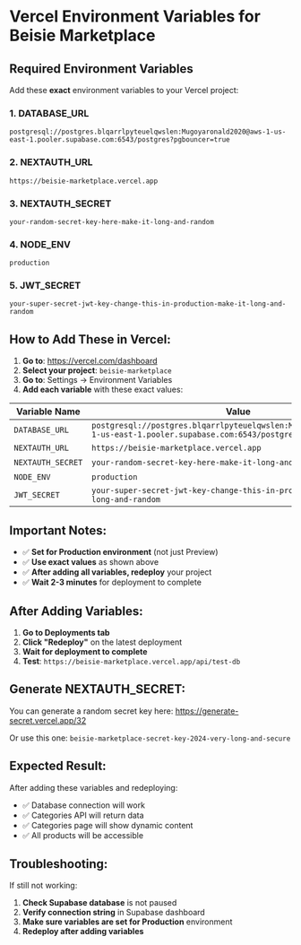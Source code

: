 # Vercel Environment Variables for Beisie Marketplace

## Required Environment Variables

Add these **exact** environment variables to your Vercel project:

### 1. DATABASE_URL
```
postgresql://postgres.blqarrlpyteuelqwslen:Mugoyaronald2020@aws-1-us-east-1.pooler.supabase.com:6543/postgres?pgbouncer=true
```

### 2. NEXTAUTH_URL
```
https://beisie-marketplace.vercel.app
```

### 3. NEXTAUTH_SECRET
```
your-random-secret-key-here-make-it-long-and-random
```

### 4. NODE_ENV
```
production
```

### 5. JWT_SECRET
```
your-super-secret-jwt-key-change-this-in-production-make-it-long-and-random
```

## How to Add These in Vercel:

1. **Go to**: https://vercel.com/dashboard
2. **Select your project**: `beisie-marketplace`
3. **Go to**: Settings → Environment Variables
4. **Add each variable** with these exact values:

| Variable Name | Value | Environment |
|---------------|-------|-------------|
| `DATABASE_URL` | `postgresql://postgres.blqarrlpyteuelqwslen:Mugoyaronald2020@aws-1-us-east-1.pooler.supabase.com:6543/postgres?pgbouncer=true` | Production |
| `NEXTAUTH_URL` | `https://beisie-marketplace.vercel.app` | Production |
| `NEXTAUTH_SECRET` | `your-random-secret-key-here-make-it-long-and-random` | Production |
| `NODE_ENV` | `production` | Production |
| `JWT_SECRET` | `your-super-secret-jwt-key-change-this-in-production-make-it-long-and-random` | Production |

## Important Notes:

- ✅ **Set for Production environment** (not just Preview)
- ✅ **Use exact values** as shown above
- ✅ **After adding all variables, redeploy** your project
- ✅ **Wait 2-3 minutes** for deployment to complete

## After Adding Variables:

1. **Go to Deployments tab**
2. **Click "Redeploy"** on the latest deployment
3. **Wait for deployment to complete**
4. **Test**: `https://beisie-marketplace.vercel.app/api/test-db`

## Generate NEXTAUTH_SECRET:

You can generate a random secret key here: https://generate-secret.vercel.app/32

Or use this one: `beisie-marketplace-secret-key-2024-very-long-and-secure`

## Expected Result:

After adding these variables and redeploying:
- ✅ Database connection will work
- ✅ Categories API will return data
- ✅ Categories page will show dynamic content
- ✅ All products will be accessible

## Troubleshooting:

If still not working:
1. **Check Supabase database** is not paused
2. **Verify connection string** in Supabase dashboard
3. **Make sure variables are set for Production** environment
4. **Redeploy after adding variables**
